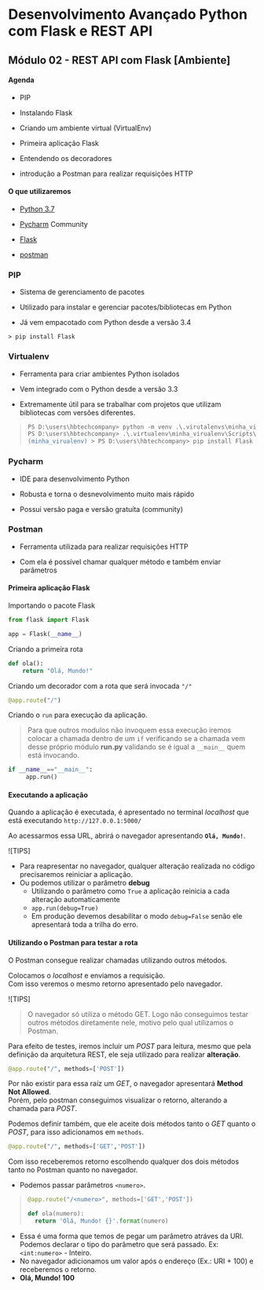 # Desenvolvimento Avançado Python com Flask e REST API

## Módulo 02 - REST API com Flask [Ambiente]

#### Agenda

* PIP

* Instalando Flask

* Criando um ambiente virtual (VirtualEnv)

* Primeira aplicação Flask

* Entendendo os decoradores

* introdução a Postman para realizar requisições HTTP

#### O que utilizaremos

* [Python 3.7](https://python.org)

* [Pycharm](https://www.jetbrains.com/pycharm/download) Community

* [Flask](https://wwww.flask.pocoo.org)

* [postman](https://www.getpostman.com/downloads/)

### PIP

* Sistema de gerenciamento de pacotes

* Utilizado para instalar e gerenciar pacotes/bibliotecas em Python

* Já vem empacotado com Python desde a versão 3.4

```code
> pip install Flask
```

### Virtualenv

* Ferramenta para criar ambientes Python isolados

* Vem integrado com o Python desde a versão 3.3

* Extremamente útil para se trabalhar com projetos que utilizam bibliotecas com versões diferentes.

>```ps
> PS D:\users\hbtechcompany> python -m venv .\.virutalenvs\minha_virtualenv
> PS D:\users\hbtechcompany> .\.virtualenv\minha_virualenv\Scripts\activate
> (minha_virualenv) > PS D:\users\hbtechcompany> pip install Flask
>```

### Pycharm

* IDE para desenvolvimento Python

* Robusta e torna o desnevolvimento muito mais rápido

* Possui versão paga e versão gratuíta (community)

### Postman

* Ferramenta utilizada para realizar requisições HTTP

* Com ela é possível chamar qualquer método e também enviar parâmetros

#### Primeira aplicação Flask

Importando o pacote Flask
```py
from flask import Flask
```

```py
app = Flask(__name__)
```

Criando a primeira rota
```py
def ola():
    return "Olá, Mundo!"
```

Criando um decorador com a rota que será invocada `"/"`
```py
@app.route("/")
```

Criando o `run` para execução da aplicação.
> Para que outros modulos não invoquem essa execução iremos colocar a chamada dentro de um `if` verificando se a chamada vem desse próprio módulo **run.py** validando se é igual a `__main__` quem está invocando.
```py
if __name__=="__main__":
     app.run()
```

#### Executando a aplicação

Quando a aplicação é executada, é apresentado no terminal *localhost* que está executando `http://127.0.0.1:5000/`

Ao acessarmos essa URL, abrirá o navegador apresentando **`Olá, Mundo!`**.

![TIPS]

* Para reapresentar no navegador, qualquer alteração realizada no código precisaremos reiniciar a aplicação.
* Ou podemos utilizar o parâmetro **debug**
  * Utilizando o parâmetro como `True` a aplicação reinicia a cada alteração automaticamente
  * `app.run(debug=True)`
  * Em produção devemos desabilitar o modo `debug=False` senão ele apresentará toda a trilha do erro.

#### Utilizando o Postman para testar a rota

O Postman consegue realizar chamadas utilizando outros métodos.

Colocamos o *localhost* e enviamos a requisição.  
Com isso veremos o mesmo retorno apresentado pelo navegador.

![TIPS]

> O navegador só utiliza o método GET. Logo não conseguimos testar outros métodos diretamente nele, motivo pelo qual utilizamos o Postman.

Para efeito de testes, iremos incluir um *POST* para leitura, mesmo que pela definição da arquitetura REST, ele seja utilizado para realizar **alteração**.

```py
@app.route("/", methods=['POST'])
```

Por não existir para essa raíz um *GET*, o navegador apresentará **Method Not Allowed**.  
Porém, pelo postman conseguimos visualizar o retorno, alterando a chamada para *POST*.

Podemos definir também, que ele aceite dois métodos tanto o *GET* quanto o *POST*, para isso adicionamos em `methods`.

```py
@app.route("/", methods=['GET','POST'])
```

Com isso receberemos retorno escolhendo qualquer dos dois métodos tanto no Postman quanto no navegador.

* Podemos passar parâmetros `<numero>`.

>```py
> @app.route("/<numero>", methods=['GET','POST'])
> 
> def ola(numero):
>   return 'Olá, Mundo! {}'.format(numero) 
>```

* Essa é uma forma que temos de pegar um parâmetro atráves da URI.  
Podemos declarar o tipo do parâmetro que será passado. Ex: `<int:numero>` - Inteiro.
* No navegador adicionamos um valor após o endereço (Ex.: URI + 100) e receberemos o retorno.
* **Olá, Mundo! 100**